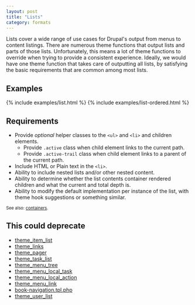 ```yaml
---
layout: post
title: "Lists"
category: formats
---
```


Lists cover a wide range of use cases for Drupal's output from menus to content listings.  There are numerous theme functions that output lists and parts of those lists.  Unfortunately, this means a lot of theme functions to override when trying to provide a consistent experience. Ideally, we would have one theme function that takes care of outputting all lists, by satisfying the basic requirements that are common among most lists.

## Examples

{% include examples/list.html %}
{% include examples/list-ordered.html %}

## Requirements

- Provide *optional* helper classes to the `<ul>` and `<li>` and children elements.
    - Provide `.active` class when child element links to the current path.
    - Provide `.active-trail` class when child element links to a parent of the current path.
- Include HTML or Plain text in the `<li>`.
- Ability to include nested lists and/or other nested content.
- Ability to determine whether the list contents container rendered children and what the current and total depth is.
- Ability to modify the default implementation per instance of the list, with theme hook suggestions or something similar.

<small class="note">See also: <a href="{{ site.baseurl }}/structure/container">containers</a>.</small>

## This could deprecate

- [theme_item_list](http://api.drupal.org/api/function/theme_item_list/7)
- [theme_links](http://api.drupal.org/api/function/theme_links/7)
- [theme_pager](http://api.drupal.org/api/function/theme_pager/7)
- [theme_task_list](http://api.drupal.org/api/function/theme_task_list/7)
- [theme_menu_tree](http://api.drupal.org/api/function/theme_menu_tree/7)
- [theme_menu_local_task](http://api.drupal.org/api/function/theme_menu_local_task/7)
- [theme_menu_local_action](http://api.drupal.org/api/function/theme_menu_local_action/7)
- [theme_menu_link](http://api.drupal.org/api/function/theme_menu_link/7)
- [book-navigation.tpl.php](http://api.drupal.org/api/drupal/core!modules!book!book-navigation.tpl.php/7)
- [theme_user_list](http://api.drupal.org/api/function/theme_user_list/7)
